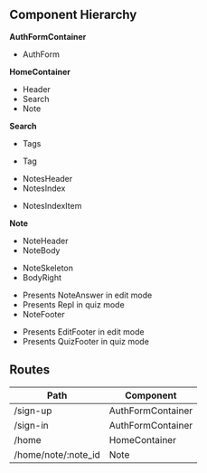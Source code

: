 ## Component Hierarchy

**AuthFormContainer**
 - AuthForm

**HomeContainer**
 - Header
 - Search
 - Note

**Search**
 - Tags
  + Tag
 - NotesHeader
 - NotesIndex
  + NotesIndexItem

**Note**
 - NoteHeader
 - NoteBody
  + NoteSkeleton
  + BodyRight
   - Presents NoteAnswer in edit mode
   - Presents Repl in quiz mode
 - NoteFooter
  + Presents EditFooter in edit mode
  + Presents QuizFooter in quiz mode

## Routes

|Path                 | Component         |
|---------------------|-------------------|
| /sign-up            | AuthFormContainer |
| /sign-in            | AuthFormContainer |
| /home               | HomeContainer     |
| /home/note/:note_id | Note              |
